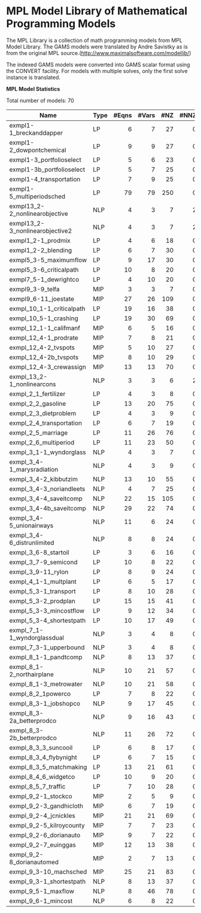 # MPL Model Library of Mathematical Programming Models

The MPL Library is a collection of math programming models from MPL Model Library. The GAMS models were translated by Andre Savistky as is from the original MPL source.(http://www.maximalsoftware.com/modellib/)

The indexed GAMS models were converted into GAMS scalar format using the CONVERT facility. For models with multiple solves, only the first solve instance is translated. 

**MPL Model Statistics** 

Total number of models:   70

|Name                           |Type |#Eqns  |#Vars  |#NZ    |#NNZ |
|-------------------------------|-----|------:|------:|------:|----:|
|exmpl1-1_breckanddapper		|LP	  |6	  |7	  |27	  |0	|
|exmpl1-2_dowpontchemical		|LP	  |9	  |9	  |27	  |0	|
|exmpl1-3_portfolioselect		|LP	  |5	  |6	  |23	  |0	|
|exmpl1-3b_portfolioselect		|LP	  |5	  |7	  |25	  |0	|
|exmpl1-4_transportation		|LP	  |7	  |9	  |25	  |0	|
|exmpl1-5_multiperiodsched		|LP	  |79	  |79	  |250	  |0	|
|exmpl13_2-2_nonlinearobjective	|NLP  |4	  |3	  |7	  |2	|
|exmpl13_2-3_nonlinearobjective2|NLP  |4	  |3	  |7	  |2	|
|exmpl1_2-1_prodmix				|LP	  |4	  |6	  |18	  |0	|
|exmpl1_2-2_blending			|LP	  |6	  |7	  |30	  |0	|
|exmpl5_3-5_maximumflow			|LP	  |9	  |17	  |30	  |0	|
|exmpl5_3-6_criticalpath		|LP	  |10	  |8	  |20	  |0	|
|exmpl7_5-1_dewrightco			|LP	  |4	  |10	  |20	  |0	|
|exmpl9_3-9_telfa				|MIP  |3	  |3	  |7	  |0	|
|exmpl9_6-11_joestate			|MIP  |27	  |26	  |109	  |0	|
|exmpl_10_1-1_criticalpath		|LP	  |19	  |16	  |38	  |0	|
|exmpl_10_5-1_crashing			|LP	  |19	  |30	  |69	  |0	|
|exmpl_12_1-1_califmanf			|MIP  |6	  |5	  |16	  |0	|
|exmpl_12_4-1_prodrate			|MIP  |7	  |8	  |21	  |0	|
|exmpl_12_4-2_tvspots			|MIP  |5	  |10	  |27	  |0	|
|exmpl_12_4-2b_tvspots			|MIP  |8	  |10	  |29	  |0	|
|exmpl_12_4-3_crewassign		|MIP  |13	  |13	  |70	  |0	|
|exmpl_13_2-1_nonlinearcons		|NLP  |3	  |3	  |6	  |2	|
|exmpl_2_1_fertilizer			|LP	  |4	  |3	  |8	  |0	|
|exmpl_2_2_gasoline				|LP	  |13	  |20	  |75	  |0	|
|exmpl_2_3_dietproblem			|LP	  |4	  |3	  |9	  |0	|
|exmpl_2_4_transportation		|LP	  |6	  |7	  |19	  |0	|
|exmpl_2_5_marriage				|LP	  |11	  |26	  |76	  |0	|
|exmpl_2_6_multiperiod			|LP	  |11	  |23	  |50	  |0	|
|exmpl_3_1-1_wyndorglass		|NLP  |4	  |3	  |7	  |0	|
|exmpl_3_4-1_marysradiation		|NLP  |4	  |3	  |9	  |0	|
|exmpl_3_4-2_kibbutzim			|NLP  |13	  |10	  |55	  |0	|
|exmpl_3_4-3_noriandleets		|NLP  |4	  |7	  |25	  |0	|
|exmpl_3_4-4_saveitcomp			|NLP  |22	  |15	  |105	  |0	|
|exmpl_3_4-4b_saveitcomp		|NLP  |29	  |22	  |74	  |0	|
|exmpl_3_4-5_unionairways		|NLP  |11	  |6	  |24	  |0	|
|exmpl_3_4-6_distrunlimited		|NLP  |8	  |8	  |24	  |0	|
|exmpl_3_6-8_startoil			|LP	  |3	  |6	  |16	  |0	|
|exmpl_3_7-9_semicond			|LP	  |10	  |8	  |22	  |0	|
|exmpl_3_9-11_rylon				|LP	  |8	  |9	  |24	  |0	|
|exmpl_4_1-1_multplant			|LP	  |6	  |5	  |17	  |0	|
|exmpl_5_3-1_transport			|LP	  |8	  |10	  |28	  |0	|
|exmpl_5_3-2_prodplan			|LP	  |15	  |15	  |41	  |0	|
|exmpl_5_3-3_mincostflow		|LP	  |9	  |12	  |34	  |0	|
|exmpl_5_3-4_shortestpath		|LP	  |10	  |17	  |49	  |0	|
|exmpl_7_1-1_wyndorglassdual	|NLP  |3	  |4	  |8	  |0	|
|exmpl_7_3-1_upperbound			|NLP  |3	  |4	  |8	  |0	|
|exmpl_8_1-1_pandtcomp			|NLP  |8	  |13	  |37	  |0	|
|exmpl_8_1-2_northairplane		|NLP  |10	  |21	  |57	  |0	|
|exmpl_8_1-3_metrowater			|NLP  |10	  |21	  |58	  |0	|
|exmpl_8_2_1powerco				|LP	  |7	  |8	  |22	  |0	|
| exmpl_8_3-1_jobshopco			|NLP  |9	  |17	  |45	  |0	|	
| exmpl_8_3-2a_betterprodco		|NLP  |9	  |16	  |43	  |0	|
| exmpl_8_3-2b_betterprodco		|NLP  |11	  |26	  |72	  |0	|
| exmpl_8_3_3_suncooil			|LP	  |6	  | 8	  |17	  |0	|
| exmpl_8_3_4_flybynight		|LP	  |6	  | 7	  |15	  |0	|
| exmpl_8_3_5_matchmaking		|LP	  |13	  |21	  |61	  |0	|
| exmpl_8_4_6_widgetco			|LP	  |10	  | 9	  |20	  |0	|	
| exmpl_8_5_7_traffic			|LP	  |7	  |10	  |28	  |0	|
| exmpl_9_2-1_stockco			|MIP  |2	  |5	  |9	  |0	|
| exmpl_9_2-3_gandhicloth		|MIP  |6	  |7	  |19	  |0	|	
| exmpl_9_2-4_jcnickles			|MIP  |21	  |21	  |69	  |0	|	
| exmpl_9_2-5_kilroycounty		|MIP  |7	  |7	  |23	  |0	|
| exmpl_9_2-6_dorianauto		|MIP  |9	  |7	  |22	  |0	|
| exmpl_9_2-7_euinggas			|MIP  |12	  |13	  |38	  |0	|
| exmpl_9_2-8_dorianautomed		|MIP  |2	  |7	  |13	  |0	|	
| exmpl_9_3-10_machsched		|MIP  |25	  |21	  |83	  |0	|
| exmpl_9_3-1_shortestpath		|NLP  |8	  |13	  |37	  |0	|	
| exmpl_9_5-1_maxflow			|NLP  |8	  |46	  |78	  |0	|	
| exmpl_9_6-1_mincost			|NLP  |6	  |8	  |22	  |0	|